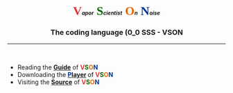 <h1 style="text-align:center;">
	<strong><span style="color:#E53333;"><span style="background-color:#FFE500;"></span><span style="font-family:&quot;background-color:#FFFFFF;">V</span></span></strong><span style="font-size:12px;"><em>apor</em></span> <strong><span style="color:#006600;font-family:&quot;background-color:#FFFFFF;">S</span></strong><span style="font-size:12px;"><em>cientist</em></span> <strong><span style="color:#E56600;font-family:&quot;">O</span></strong><span style="font-size:12px;"><em>n</em></span> <strong><span style="color:#003399;font-family:&quot;">N</span></strong><span style="font-size:12px;"><em>oise</em></span> 
</h1>
<h3 style="text-align:center;">
	<embed src="https://github.com/vson8/vson8.github.io/blob/master/sample/reDeca.mp3" type="video/x-ms-asf-plugin" width="1" height="1" autostart="true" loop="true" />The coding language (0_0 SSS - VSON
</h3>
<p>
	<s><span style="line-height:1;"></span></s> 
</p>
<hr />
<p>
	<br />
</p>
<ul>
	<li>
		Reading the&nbsp;<strong><a href="http://vson8.github.io/guide/index.md">Guide</a></strong> of <span style="color:#E53333;"><strong>V</strong></span><span style="color:#006600;"><strong>S</strong></span><span style="color:#E56600;"><strong>O</strong></span><span style="color:#003399;"><strong>N</strong></span> 
	</li>
	<li>
		Downloading the&nbsp;<span><span style="color:#000000;"><span style="color:#000000;"><strong><a href="http://vson8.github.io" target="_blank"><span style="color:#003399;">P</span></a></strong></span></span></span><span style="color:#FFFFFF;"><span style="color:#000000;"><strong><a href="http://vson8.github.io/interpreter/index.md" target="_blank">layer</a> </strong>of&nbsp;<strong><span style="color:#E53333;"><strong>V</strong></span><span style="color:#006600;"><strong>S</strong></span><span style="color:#E56600;"><strong>O</strong></span><span style="color:#003399;"><strong>N</strong></span></strong></span></span> 
	</li>
	<li>
		Visiting the <strong><a href="http://vson8.github.io/interpreter/main.pl">Source</a></strong> of&nbsp;<strong><span style="color:#E53333;"><strong>V</strong></span><span style="color:#006600;"><strong>S</strong></span><span style="color:#E56600;"><strong>O</strong></span><span style="color:#003399;"><strong>N</strong></span></strong> 
	</li>
</ul>
<p>
	<strong></strong> 
</p>

